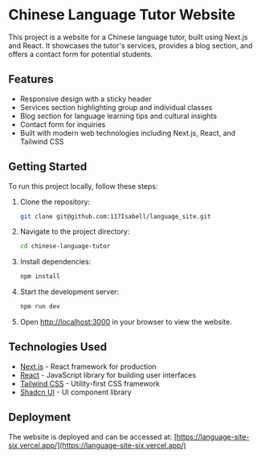 # Chinese Language Tutor Website

This project is a website for a Chinese language tutor, built using Next.js and React. It showcases the tutor's services, provides a blog section, and offers a contact form for potential students.

## Features

- Responsive design with a sticky header
- Services section highlighting group and individual classes
- Blog section for language learning tips and cultural insights
- Contact form for inquiries
- Built with modern web technologies including Next.js, React, and Tailwind CSS

## Getting Started

To run this project locally, follow these steps:

1. Clone the repository:

   ```bash
   git clone git@github.com:117Isabell/language_site.git
   ```

2. Navigate to the project directory:

   ```bash
   cd chinese-language-tutor
   ```

3. Install dependencies:

   ```bash
   npm install
   ```

4. Start the development server:

   ```bash
   npm run dev
   ```

5. Open [http://localhost:3000](http://localhost:3000) in your browser to view the website.

## Technologies Used

- [Next.js](https://nextjs.org/) - React framework for production
- [React](https://reactjs.org/) - JavaScript library for building user interfaces
- [Tailwind CSS](https://tailwindcss.com/) - Utility-first CSS framework
- [Shadcn UI](https://ui.shadcn.com/) - UI component library

## Deployment

The website is deployed and can be accessed at: [https://language-site-six.vercel.app/](https://language-site-six.vercel.app/)
